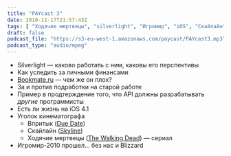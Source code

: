 ```yaml
---
title: "PAYcast 3"
date: 2010-11-17T21:57:43Z
tags: [ "Ходячие мертвецы", "silverlight", "Игромир", "iOS", "Скайлайн", "Due Date", "Skyline", "Впритык", "film", "The Walking Dead", "bookmate.ru", "PAYcast", "Apple" ]
draft: false
podcast_file: "https://s3-eu-west-1.amazonaws.com/paycast/PAYcast3.mp3"
podcast_type: "audio/mpeg"
---
```

<ul>
<li>Silverlight &#8212; каково работать с ним, каковы его перспективы</li>
<li>Как уследить за личными финансами</li>
<li><a href="http://bookmate.ru" target="_blank">Bookmate.ru</a> &#8212; чем же он плох?</li>
<li>За и против подработки на старой работе</li>
<li>Пример в продтерждение того, что API должны разрабатывать <em>другие</em> программисты</li>
<li>Есть ли жизнь на iOS 4.1</li>
<li>Уголок кинематографа
<ul>
<li>Впритык (<a href="http://www.imdb.com/title/tt1231583/" target="_blank">Due Date</a>)</li>
<li>Скайлайн (<a href="http://www.imdb.com/title/tt1564585/" target="_blank">Skyline</a>)</li>
<li>Ходячие мертвецы (<a href="http://www.imdb.com/title/tt1520211/" target="_blank">The Walking Dead</a>) &#8212; сериал</li>
</ul>
</li>
<li>Игромир-2010 прошел&#8230; без нас и Blizzard</li>
</ul>

     